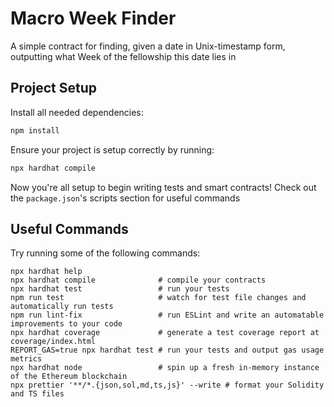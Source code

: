 # Macro Week Finder

A simple contract for finding, given a date in Unix-timestamp form, outputting what Week of the fellowship this date lies in

## Project Setup

Install all needed dependencies:

```bash
npm install
```

Ensure your project is setup correctly by running:

```bash
npx hardhat compile
```

Now you're all setup to begin writing tests and smart contracts! Check out the `package.json`'s scripts section for useful commands

## Useful Commands

Try running some of the following commands:

```shell
npx hardhat help
npx hardhat compile              # compile your contracts
npx hardhat test                 # run your tests
npm run test                     # watch for test file changes and automatically run tests
npm run lint-fix                 # run ESLint and write an automatable improvements to your code
npx hardhat coverage             # generate a test coverage report at coverage/index.html
REPORT_GAS=true npx hardhat test # run your tests and output gas usage metrics
npx hardhat node                 # spin up a fresh in-memory instance of the Ethereum blockchain
npx prettier '**/*.{json,sol,md,ts,js}' --write # format your Solidity and TS files
```

